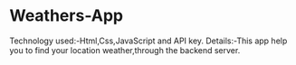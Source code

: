 # Weathers-App
Technology used:-Html,Css,JavaScript and API key. 
Details:-This app help you to find your location weather,through the backend server.

